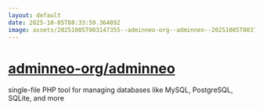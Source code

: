 ```yaml
---
layout: default
date: 2025-10-05T08:33:59.364892
image: assets/20251005T003147355--adminneo-org--adminneo--20251005T003719788--cropped.png
---
```


# [adminneo-org/adminneo](https://github.com/adminneo-org/adminneo)

single-file PHP tool for managing databases like MySQL, PostgreSQL, SQLite, and more
